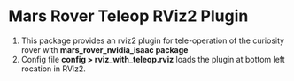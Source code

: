 # Mars Rover Teleop RViz2 Plugin

1. This package provides an rviz2 plugin for tele-operation of the curiosity rover with **mars_rover_nvidia_isaac package**
2. Config file **config > rviz_with_teleop.rviz** loads the plugin at bottom left rocation in RViz2. 